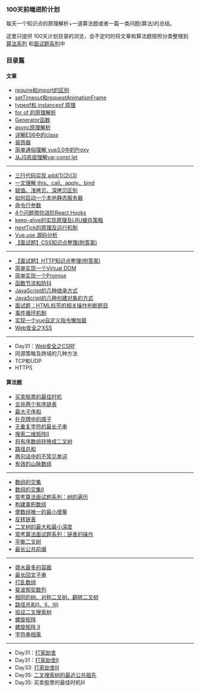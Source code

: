 
### 100天前端进阶计划
每天一个知识点的原理解析+一道算法题或者一篇一类问题(算法)的总结。

这里只提供 100天计划目录的浏览，会不定时的将文章和算法题按照分类整理到 [算法系列](https://wangyaxing.cn/blog/algorithm/) 和[面试题系列](https://wangyaxing.cn/blog/interview/)中

### 目录篇

#### 文章
- [require和import的区别](../interview/JavaScript/import和require.md)
- [setTimeout和requestAnimationFrame](../interview/JavaScript/setTimeout和requestAnimationFrame.md)
- [typeof和 instanceof 原理](../interview/JavaScript/typeof和instanceof原理.md)
- [for of 的原理解析](../interview/JavaScript/for...of原理解析.md)
- [Generator函数](../interview/JavaScript/Generator函数.md)
- [async原理解析](../interview/JavaScript/async原理解析.md)
- [详解ES6中的class](../interview/JavaScript/详解ES6中的class.md)
- [装饰器](../interview/JavaScript/装饰器.md)
- [简单通俗理解 vue3.0中的Proxy](./interview/Vue/简单通俗理解vue3.0中的Proxy.md)
- [从JS底层理解var,const,let](../interview/JavaScript/从JS底层理解var,const,let.md)
---

- [三行代码实现 add(1)(2)(3)](../interview/JavaScript/函数柯里化.md)
- [一文理解 this、call、apply、bind](../interview/JavaScript/一文理解this&call&apply&bind.md)
- [赋值、浅拷贝、深拷贝区别](../interview/JavaScript/赋值、浅拷贝、深拷贝区别.md)
- [如何启动一个本地静态服务器](./文章/如何启动一个本地静态服务器.md)
- [命令行参数](./文章/命令行参数.md)
- [4个问题带你进阶React Hooks](../interview/React/4个问题带你进阶ReactHooks.md)
- [keep-alive的实现原理及LRU缓存策略](../interview/Vue/keep-alive的实现原理及LRU缓存策略.md)
- [nextTick的原理及运行机制](../interview/Vue/nextTick的原理及运行机制.md)
- [Vue.use 源码分析](https://github.com/funnycoderstar/blog/issues/124)
- [【面试题】CSS知识点整理(附答案) ](https://github.com/funnycoderstar/blog/issues/126)
---

- [【面试题】HTTP知识点整理(附答案)](https://github.com/funnycoderstar/blog/issues/127)
- [简单实现一个Virtual DOM](https://github.com/funnycoderstar/blog/issues/130)
- [简单实现一个Promise](https://github.com/funnycoderstar/blog/issues/49)
- [函数节流和防抖](https://github.com/funnycoderstar/blog/issues/132)
- [JavaScript的几种继承方式](../interview/JavaScript/JavaScript的几种继承方式.md)
- [JavaScript的几种创建对象的方式](../interview/JavaScript/JavaScript的几种创建对象的方式.md)
- [面试题：HTML标签的相关操作判断题目](https://github.com/funnycoderstar/blog/issues/136)
- [事件循环机制](../interview/JavaScript/事件循环机制.md)
- [实现一个vue自定义指令懒加载](../interview/JsCode/实现一个vue自定义指令-懒加载.md)
- [Web安全之XSS](../interview/HTTP/Web安全之XSS.md)

---
- Day31：[Web安全之CSRF](../interview/HTTP/Web安全之CSRF.md)
- 同源策略及跨域的几种方法
- TCP和UDP
- HTTPS

#### 算法题
- [买卖股票的最佳时机](./算法题/买卖股票的最佳时机.md)
- [合并两个有序链表](../algorithm/链表/合并两个有序链表.md)
- [最大子序和](../algorithm/动态规划/最大子序和.md)
- [扑克牌中的顺子](../algorithm/数组/扑克牌中的顺子.md)
- [无重复字符的最长子串](../algorithm/动态规划/扑克牌中的顺子.md)
- [搜索二维矩阵II](../algorithm/数组/搜索二维矩阵II.md)
- [将有序数组转换成二叉树](../algorithm/数组/将有序数组转换成二叉树.md) 
- [路径总和](./算法题/路径总和.md)
- [两句话中的不常见单词](../algorithm/数组/两句话中的不常见单词.md)
- [有效的山脉数组](../algorithm/数组/有效的山脉数组.md)
---

- [数组的交集](../algorithm/数组/数组的交集.md)
- [数组的交集II](../algorithm/数组/数组的交集II.md)
- [常考算法面试题系列：树的遍历](./算法题/常考算法面试题系列-树的遍历.md)
- [构建乘积数组](../algorithm/数组/构建乘积数组.md)
- [使数组唯一的最小增量](../algorithm/数组/使数组唯一的最小增量.md)
- [反转链表](./016/反转链表.md)
- [二叉树的最大和最小深度](./算法题/二叉树的最大和最小深度.md)
- [常考算法面试题系列：链表的操作](./算法题/常考算法面试题系列-链表的操作.md)
- [平衡二叉树](../algorithm/树/平衡二叉树.md)
- [最长公共前缀](../algorithm/动态规划/最长公共前缀.md)

---

- [盛水最多的容器](../algorithm/动态规划/盛水最多的容器)
- [最长回文子串](../algorithm/最长回文子串/盛水最多的容器)
- [打乱数组](../jsCode/数组乱序.md)
- [斐波那契数列](../algorithm/动态规划/斐波那契数列.md)
- [相同的树、对称二叉树、翻转二叉树](./算法题/相同的树、对称二叉树、翻转二叉树.md)
- [路径总和(I、II、III)](./算法题/路径总和(I、II、III).md)  
- [验证二叉搜索树](../algorithm/树/验证二叉搜索树.md)
- [螺旋矩阵](../algorithm/数组/螺旋矩阵.md)
- [螺旋矩阵 II](../algorithm/数组/螺旋矩阵II.md)
- [字符串相乘](../algorithm/字符串/字符串相乘.md)

---
- Day31：[打家劫舍](../algorithm/动态规划/打家劫舍.md)
- Day31：[打家劫舍II](../algorithm/动态规划/打家劫舍II.md)
- Day33: [打家劫舍III](../algorithm/动态规划/打家劫舍III.md)
- Day35: [二叉搜索树的最近公共祖先](../algorithm/树/二叉搜索树的最近公共祖先.md)
- Day35: 买卖股票的最佳时机III